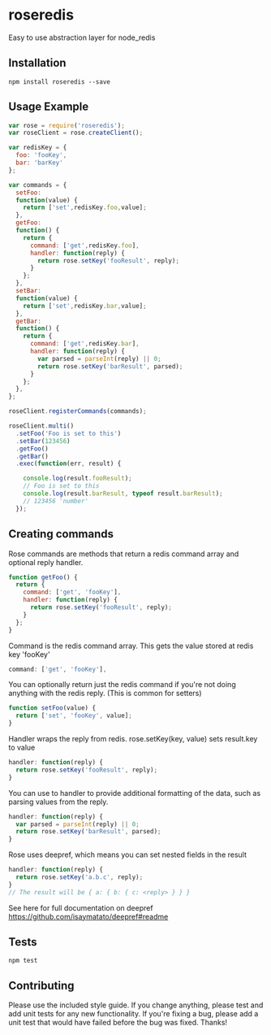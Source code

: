 roseredis
=========

Easy to use abstraction layer for node_redis

## Installation
  ```
  npm install roseredis --save
  ```

## Usage Example

  ```javascript
  var rose = require('roseredis');
  var roseClient = rose.createClient();

  var redisKey = {
    foo: 'fooKey',
    bar: 'barKey'
  };

  var commands = {
    setFoo:
    function(value) {
      return ['set',redisKey.foo,value];
    },
    getFoo:
    function() {
      return {
        command: ['get',redisKey.foo],
        handler: function(reply) {
          return rose.setKey('fooResult', reply);
        }
      };
    },
    setBar:
    function(value) {
      return ['set',redisKey.bar,value];
    },
    getBar:
    function() {
      return {
        command: ['get',redisKey.bar],
        handler: function(reply) {
          var parsed = parseInt(reply) || 0;
          return rose.setKey('barResult', parsed);
        }
      };
    },
  };

  roseClient.registerCommands(commands);

  roseClient.multi()
    .setFoo('Foo is set to this')
    .setBar(123456)
    .getFoo()
    .getBar()
    .exec(function(err, result) {

      console.log(result.fooResult);
      // Foo is set to this
      console.log(result.barResult, typeof result.barResult);
      // 123456 'number'
    });

  ```
## Creating commands

Rose commands are methods that return a redis command array and optional reply handler.

```javascript
function getFoo() {
  return {
    command: ['get', 'fooKey'],
    handler: function(reply) {
      return rose.setKey('fooResult', reply);
    }
  };
}
```
Command is the redis command array.
This gets the value stored at redis key 'fooKey'
```javascript
command: ['get', 'fooKey'],
```

You can optionally return just the redis command if you're not doing anything with the redis reply.
(This is common for setters)
```javascript
function setFoo(value) {
  return ['set', 'fooKey', value];
}
```

Handler wraps the reply from redis.
rose.setKey(key, value) sets result.key to value
```javascript
handler: function(reply) {
  return rose.setKey('fooResult', reply);
}
```

You can use to handler to provide additional formatting of the data, such as parsing values from the reply.
```javascript
handler: function(reply) {
  var parsed = parseInt(reply) || 0;
  return rose.setKey('barResult', parsed);
}
```

Rose uses deepref, which means you can set nested fields in the result
```javascript
handler: function(reply) {
  return rose.setKey('a.b.c', reply);
}
// The result will be { a: { b: { c: <reply> } } }
```
See here for full documentation on deepref
https://github.com/isaymatato/deepref#readme


## Tests
  ```
  npm test
  ```

## Contributing

Please use the included style guide.  If you change anything, please test
and add unit tests for any new functionality.  If you're fixing a bug, please
add a unit test that would have failed before the bug was fixed.  Thanks!